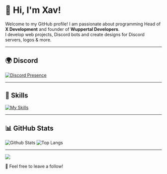 # 👋 Hi, I'm Xav!

Welcome to my GitHub profile! I am passionate about programming
Head of **X Development** and founder of **Wuppertal Developers**.  
I develop web projects, Discord bots and create designs for Discord servers, logos & more.

---

## 🌍 Discord
[![Discord Presence](https://lanyard.cnrad.dev/api/1254079221811118120)](https://discord.com/users/1254079221811118120)

---

## 🚀 Skills  
[![My Skills](https://skillicons.dev/icons?i=js,nodejs,html,css,py,webstorm,discord)](https://skillicons.dev)

---

## 📊 GitHub Stats
![Github Stats](https://github-readme-stats.vercel.app/api?username=xavoyx&show_icons=true&theme=tokyonight) ![Top Langs](https://github-readme-stats.vercel.app/api/top-langs/?username=xavoyx&layout=compact&theme=tokyonight) 

---

[![](https://visitcount.itsvg.in/api?id=Pylora&label=Profile%20Views&color=0&icon=0&pretty=false)](https://visitcount.itsvg.in)

🌟 Feel free to leave a follow!
